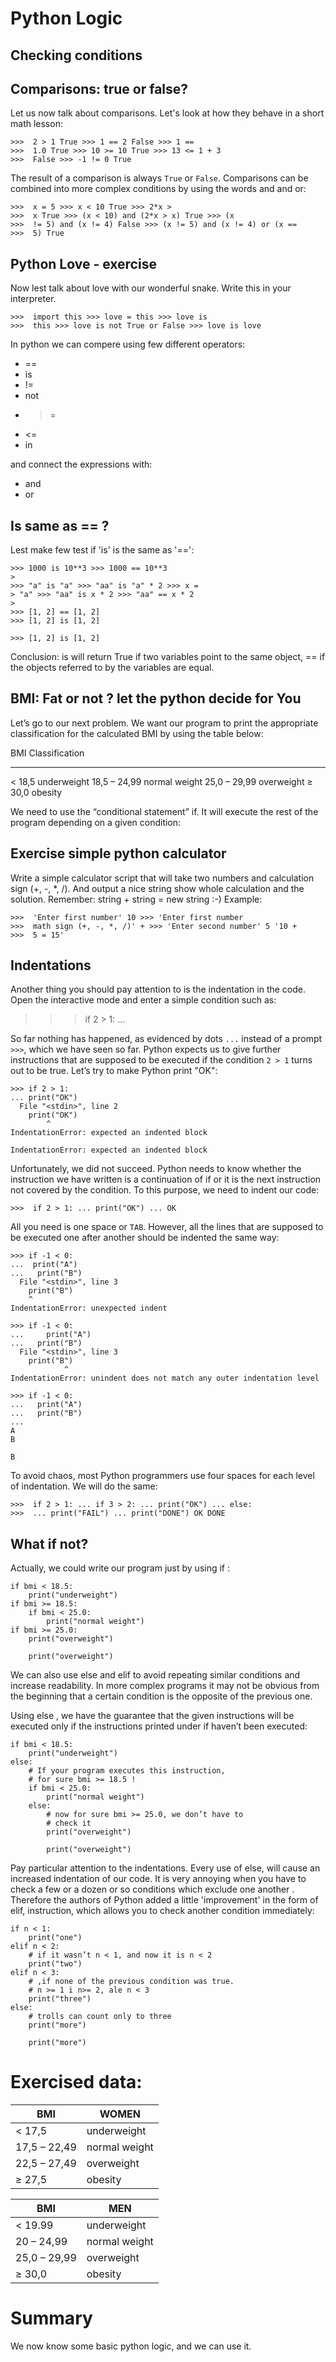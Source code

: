Python Logic
===================

Checking conditions
-------------------

Comparisons: true or false?
---------------------------

Let us now talk about comparisons. Let's look at how they behave in a
short math lesson:

	>>>  2 > 1 True >>> 1 == 2 False >>> 1 ==
	>>>  1.0 True >>> 10 >= 10 True >>> 13 <= 1 + 3
	>>>  False >>> -1 != 0 True

The result of a comparison is always `True` or `False`. Comparisons can
be combined into more complex conditions by using the words and and or:

	>>>  x = 5 >>> x < 10 True >>> 2*x >
	>>>  x True >>> (x < 10) and (2*x > x) True >>> (x
	>>>  != 5) and (x != 4) False >>> (x != 5) and (x != 4) or (x ==
	>>>  5) True

Python Love - exercise
----------------------

Now lest talk about love with our wonderful snake. Write this in your
interpreter.

	>>>  import this >>> love = this >>> love is
	>>>  this >>> love is not True or False >>> love is love

In python we can compere using few different operators:

-   ==
-   is
-   !=
-   not
-   >=
-   <=
-   in

and connect the expressions with:

-   and
-   or

Is same as == ?
---------------

Lest make few test if 'is' is the same as '==':

```python3
>>> 1000 is 10**3 >>> 1000 == 10**3
>
>>> "a" is "a" >>> "aa" is "a" * 2 >>> x =
> "a" >>> "aa" is x * 2 >>> "aa" == x * 2
>
>>> [1, 2] == [1, 2]
>>> [1, 2] is [1, 2]

>>> [1, 2] is [1, 2]

```

Conclusion: is will return True if two variables point to the same
object, == if the objects referred to by the variables are equal.

BMI: Fat or not ? let the python decide for You
-----------------------------------------------

Let’s go to our next problem. We want our program to print the
appropriate classification for the calculated BMI by using the table
below:

  BMI            Classification
  -------------- ----------------
  < 18,5      underweight
  18,5 – 24,99   normal weight
  25,0 – 29,99   overweight
  ≥ 30,0         obesity

We need to use the “conditional statement” if. It will execute the rest
of the program depending on a given condition:

Exercise simple python calculator
---------------------------------

Write a simple calculator script that will take two numbers and
calculation sign (+, -, *, /). And output a nice string show whole
calculation and the solution. Remember: string + string = new string :-)
Example:

	>>>  'Enter first number' 10 >>> 'Enter first number
	>>>  math sign (+, -, *, /)' + >>> 'Enter second number' 5 '10 +
	>>>  5 = 15'

Indentations
------------

Another thing you should pay attention to is the indentation in the
code. Open the interactive mode and enter a simple condition such as:

>>> if 2 > 1:
...

So far nothing has happened, as evidenced by dots `...` instead of a
prompt `>>>`, which we have seen so far. Python expects us to give
further instructions that are supposed to be executed if the condition
`2 > 1` turns out to be true. Let’s try to make Python print "OK":

```python3
>>> if 2 > 1:
... print("OK")
  File "<stdin>", line 2
    print("OK")
        ^
IndentationError: expected an indented block

IndentationError: expected an indented block

```

Unfortunately, we did not succeed. Python needs to know whether the
instruction we have written is a continuation of if or it is the next
instruction not covered by the condition. To this purpose, we need to
indent our code:

	>>>  if 2 > 1: ... print("OK") ... OK

All you need is one space or `TAB`. However, all the lines that are
supposed to be executed one after another should be indented the same
way:

```python3
>>> if -1 < 0:
...  print("A")
...   print("B")
  File "<stdin>", line 3
    print("B")
    ^
IndentationError: unexpected indent

>>> if -1 < 0:
...     print("A")
...   print("B")
  File "<stdin>", line 3
    print("B")
            ^
IndentationError: unindent does not match any outer indentation level

>>> if -1 < 0:
...   print("A")
...   print("B")
...
A
B

B

```

To avoid chaos, most Python programmers use four spaces for each level
of indentation. We will do the same:

	>>>  if 2 > 1: ... if 3 > 2: ... print("OK") ... else:
	>>>  ... print("FAIL") ... print("DONE") OK DONE

What if not?
------------

Actually, we could write our program just by using if :

```python3
if bmi < 18.5:
    print("underweight")
if bmi >= 18.5:
    if bmi < 25.0:
        print("normal weight")
if bmi >= 25.0:
    print("overweight")

    print("overweight")

```

We can also use else and elif to avoid repeating similar conditions and
increase readability. In more complex programs it may not be obvious
from the beginning that a certain condition is the opposite of the
previous one.

Using else , we have the guarantee that the given instructions will be
executed only if the instructions printed under if haven’t been
executed:

```python3
if bmi < 18.5:
    print("underweight")
else:
    # If your program executes this instruction,
    # for sure bmi >= 18.5 !
    if bmi < 25.0:
        print("normal weight")
    else:
        # now for sure bmi >= 25.0, we don’t have to
        # check it
        print("overweight")

        print("overweight")

```

Pay particular attention to the indentations. Every use of else, will
cause an increased indentation of our code. It is very annoying when you
have to check a few or a dozen or so conditions which exclude one
another . Therefore the authors of Python added a little 'improvement'
in the form of elif, instruction, which allows you to check another
condition immediately:

```python3
if n < 1:
    print("one")
elif n < 2:
    # if it wasn’t n < 1, and now it is n < 2
    print("two")
elif n < 3:
    # ,if none of the previous condition was true.
    # n >= 1 i n>= 2, ale n < 3
    print("three")
else:
    # trolls can count only to three
    print("more")

    print("more")

```

Exercised data:
===============

| BMI          | WOMEN         |
|--------------|---------------|
| < 17,5       | underweight   |
| 17,5 – 22,49 | normal weight |
| 22,5 – 27,49 | overweight    |
| ≥ 27,5       | obesity    |

| BMI          | MEN           |
|--------------|---------------|
| < 19.99      | underweight   |
| 20 – 24,99   | normal weight |
| 25,0 – 29,99 | overweight    |
| ≥ 30,0       | obesity       |

Summary
=======

We now know some basic python logic, and we can use it.

